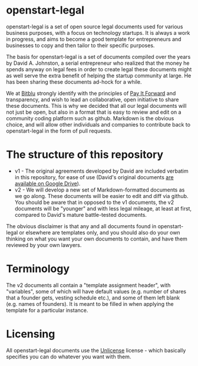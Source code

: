 openstart-legal
===============

openstart-legal is a set of open source legal documents used for various business purposes, with a focus on technology startups. It is always a work in progress, and aims to become a good template for entrepreneurs and businesses to copy and then tailor to their specific purposes.

The basis for openstart-legal is a set of documents compiled over the years by David A. Johnston, a serial entrepreneur who realized that the money he spends anyway on legal fees in order to create legal these documents might as well serve the extra benefit of helping the startup community at large. He has been sharing these documents ad-hock for a while.

We at [Bitblu](http://bitblu.com) strongly identify with the principles of [Pay It Forward](http://todo.com/) and transparency, and wish to lead an collaborative, open initiative to share these documents. This is why we decided that all our legal documents will not just be open, but also in a format that is easy to review and edit on a community coding platform such as github. Markdown is the obvious choice, and will allow other individuals and companies to contribute back to openstart-legal in the form of pull requests.

The structure of this repository
================================
- v1 - The original agreements developed by David are included verbatim in this repository, for ease of use (David's original documents [are available on Google Drive](https://drive.google.com/folderview?id=0B4o5Vf3kcjoKc2FSUXlPYUE1S1U&usp=sharing)).
- v2 - We will develop a new set of Markdown-formatted documents as we go along. These documents will be easier to edit and diff via github. You should be aware that in opposed to the v1 documents, the v2 documents will be "younger" and with less legal mileage, at least at first, compared to David's mature battle-tested documents.

The obvious disclaimer is that any and all documents found in openstart-legal or elsewhere are templates only, and you should also do your own thinking on what you want your own documents to contain, and have them reviewed by your own lawyers.

Terminology
===========
The v2 documents all contain a "template assignment header", with "variables", some of which will have default values (e.g. number of shares that a founder gets, vesting schedule etc.), and some of them left blank (e.g. names of founders). It is meant to be filled in when applying the template for a particular instance.

Licensing
=========
All openstart-legal documents use the [Unlicense](http://unlicense.org/) license - which basically specifies you can do whatever you want with them.
